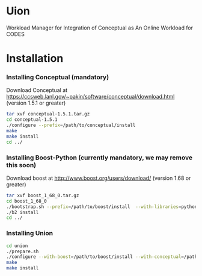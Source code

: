 # Uion
Workload Manager for Integration of Conceptual as An Online Workload for CODES


# Installation

### Installing Conceptual (mandatory)

Download Conceptual at https://ccsweb.lanl.gov/~pakin/software/conceptual/download.html (version 1.5.1 or greater)

```bash
tar xvf conceptual-1.5.1.tar.gz
cd conceptual-1.5.1
./configure --prefix=/path/to/conceptual/install
make
make install
cd ../
```

### Installing Boost-Python (currently mandatory, we may remove this soon)

Download boost at http://www.boost.org/users/download/ (version 1.68 or greater)

```bash
tar xvf boost_1_68_0.tar.gz
cd boost_1_68_0 
./bootstrap.sh --prefix=/path/to/boost/install  --with-libraries=python
./b2 install
cd ../
```

### Installing Union    
```bash
cd union
./prepare.sh
./configure --with-boost=/path/to/boost/install --with-conceptual=/path/to/conceptual/install --prefix=/path/to/union/install CC=mpicc CXX=mpicxx CFLAGS='-g -O0' CXXFLAGS='-g -O0'
make
make install
```

